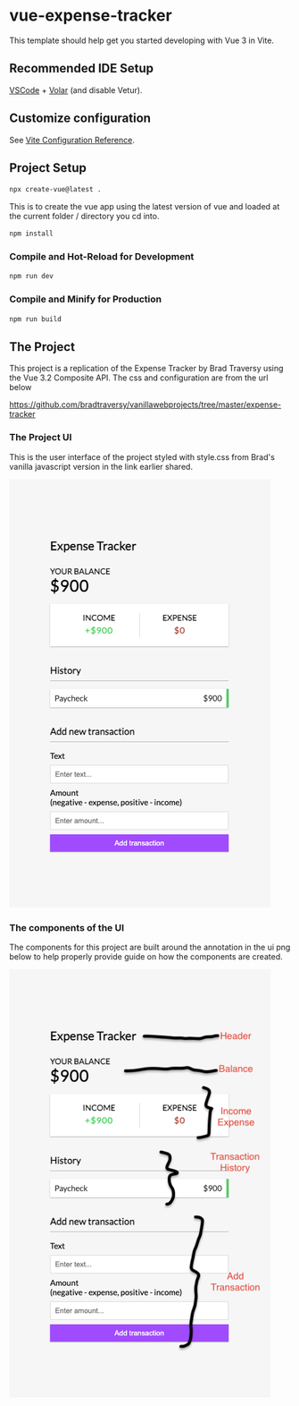 # vue-expense-tracker

This template should help get you started developing with Vue 3 in Vite.

## Recommended IDE Setup

[VSCode](https://code.visualstudio.com/) + [Volar](https://marketplace.visualstudio.com/items?itemName=Vue.volar) (and disable Vetur).

## Customize configuration

See [Vite Configuration Reference](https://vite.dev/config/).

## Project Setup

```sh
npx create-vue@latest .
```
This is to create the vue app using the latest version of vue and loaded at the current folder / directory you cd into.

```sh
npm install
```

### Compile and Hot-Reload for Development

```sh
npm run dev
```

### Compile and Minify for Production

```sh
npm run build
```
## The Project
This project is a replication of the Expense Tracker by Brad Traversy using the Vue 3.2 Composite API. The css and configuration are from the url below

https://github.com/bradtraversy/vanillawebprojects/tree/master/expense-tracker

### The Project UI
This is the user interface of the project styled with style.css from Brad's vanilla javascript version in the link earlier shared.

![alt text](src/images/expense-tracker-ui.png)

### The components of the UI
The components for this project are built around the annotation in the ui png below to help properly provide guide on how the components are created.

![alt text](src/images/expense-tracker-ui-components.png)